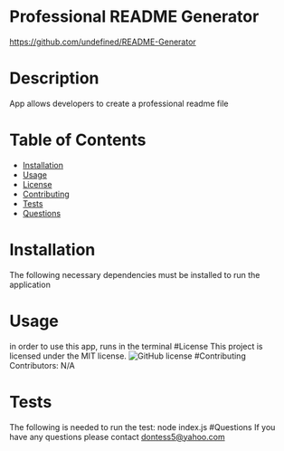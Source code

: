 # Professional README Generator
https://github.com/undefined/README-Generator
# Description
App allows developers to create a professional readme file
# Table of Contents
* [Installation](#installation)
* [Usage](#usage)
* [License](#license)
* [Contributing](#contributing)
* [Tests](#tests)
* [Questions](#questions)
# Installation
The following necessary dependencies must be installed to run the application
# Usage
in order to use this app, runs in the terminal
#License
This project is licensed under the MIT license.
![GitHub license](https://img.shields.io/badge/license-MIT-blue.svg)
#Contributing
Contributors: N/A
# Tests
The following is needed to run the test: node index.js
#Questions
If you have any questions please contact dontess5@yahoo.com

